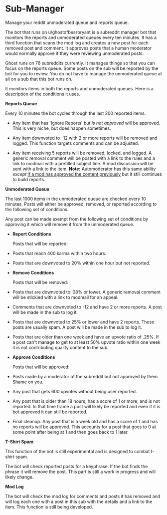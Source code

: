 # Sub-Manager
Manage your reddit unmoderated queue and reports queue.  

The bot that runs on u/ghostofbearbryant is a subreddit manager bot that monitors the reports and unmoderated queues every ten minutes.  It has a third function that scans the mod log and creates a new post for each removed post and comment.  It approves posts that a human moderator would normally approve if they were reviewing unmoderated posts.

Ghost runs on 76 subreddits currently.  It manages things so that you can focus on the reports queue.  Some posts on the sub will be reported by the bot for you to review.  You do not have to manage the unmoderated queue at all on a sub that this bot runs on.  

It monitors items in both the reports and unmoderated queues. Here is a description of the conditions it uses. 

**Reports Queue**

Every 10 minutes the bot cycles through the last 200 reported items. 

- Any item that has 'Ignore Reports' but *is not approved* will be approved.  This is very niche, but does happen sometimes.

- Any item downvoted to -12 with 2 or more reports will be removed and logged.  This function targets comments and can be adjusted.

- Any item receiving 5 reports will be removed, locked, and logged.  A generic removal comment will be posted with a link to the rules and a link to modmail with a prefilled subject line. A mod discussion will be sent with a link to the item.  **Note:** Automoderator has this same ability *except* [if a mod has approved the content previously](https://imgur.com/KPO4orL) but it still continues to build reports. 

**Unmoderated Queue**

The last 1000 items in the unmoderated queue are checked every 10 minutes. Posts will either be approved, removed, or reported according to the following set of conditions. 

Any post can be made exempt from the following set of conditions by approving it which will remove it from the unmoderated queue. 

- **Report Conditions**

   Posts that will be reported:

 - Posts that reach 400 karma within two hours.
 - Posts that are downvoted to 20% within one hour but not reported.

- **Remove Conditions**

   Posts that will be removed:

 - Posts that are downvoted to .08% or lower.  A generic removal comment will be stickied with a link to modmail for an appeal.  

 - Comments that are downvoted to -12 and have 2 or more reports.  A post will be made in the sub to log it.  

 - Posts that are downvoted to 25% or lower and have 2 reports.  These posts are usually spam. A post will be made in the sub to log it.  

 - Posts that are older than one week and have an upvote ratio of .25%.  If a post can't manage to get to at least 50% upvote ratio within one week it is not contributing quality content to the sub. 
     
- **Approve Conditions**

   Posts that will be approved:
 
 - Posts made by a moderator of the subreddit but not approved by them. Shame on you.

 - Any post that gets 600 upvotes without being user reported.  

 - Any post that is older than 18 hours, has a score of 1 or more, and is not reported.  In that time frame a post will likely *be* reported and even if it is bot approved it can still be reported. 

 - Final cleanup.  Any post that is a week old and has a score of 1 and has no reports will be approved.  This accounts for a post that goes to 0 at some point after being at 1 and then goes back to 1 later.  

**T-Shirt Spam**

This function of the bot is still experimental and is designed to combat t-shirt spam.

The bot will check reported posts for a keyphrase.  If the bot finds the phrase it will remove the post.  This part is still a work in progress and will likely change. 

**Mod Log**

The bot will check the mod log for comments and posts it has removed and will log each one with a post in this sub with the details and a link to the item. This function is still being developed.
